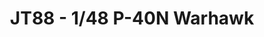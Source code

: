 ---
layout: product
title: "JT88 - 1/48 P-40N Warhawk "
price: "4700" 
desc: "Maketa"
img_path: "/assets/img/HASE 19113.webp"
brand: "Hasegawa"
available: true
special_offer: false
new: false
soon: false
cat: "010000"
subcat: "015700"
subsubcat: "0N/A"
sifra: "HASE 19113"
popular: false
spec: false
---